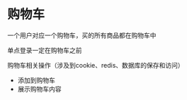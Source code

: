 # 购物车

一个用户对应一个购物车，买的所有商品都在购物车中

单点登录一定在购物车之前



购物车相关操作（涉及到cookie、redis、数据库的保存和访问）

- 添加到购物车
- 展示购物车内容













